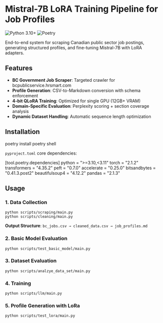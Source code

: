 # Mistral-7B LoRA Training Pipeline for Job Profiles

![Python 3.10+](https://img.shields.io/badge/python-3.10%2B-blue)
![Poetry](https://img.shields.io/badge/packaging-poetry-cyan)

End-to-end system for scraping Canadian public sector job postings, generating structured profiles, and fine-tuning Mistral-7B with LoRA adapters.

## Features
- **BC Government Job Scraper**: Targeted crawler for bcpublicservice.hrsmart.com
- **Profile Generation**: CSV-to-Markdown conversion with schema enforcement
- **4-bit QLoRA Training**: Optimized for single GPU (12GB+ VRAM)
- **Domain-Specific Evaluation**: Perplexity scoring + section coverage analysis
- **Dynamic Dataset Handling**: Automatic sequence length optimization

## Installation

poetry install
poetry shell

`pyproject.toml` core dependencies:

[tool.poetry.dependencies]
python = ">=3.10,<3.11"
torch = "2.1.2"
transformers = "4.35.2"
peft = "0.7.0"
accelerate = "0.25.0"
bitsandbytes = "0.41.3.post2"
beautifulsoup4 = "4.12.2"
pandas = "2.1.3"

## Usage

### 1. Data Collection
```
python scripts/scraping/main.py
python scripts/cleaning/main.py
```

**Output Structure**:
`bc_jobs.csv → cleaned_data.csv → job_profiles.md`

### 2. Basic Model Evaluation
```
python scripts/test_basic_model/main.py
```

### 3. Dataset Evaluation
```
python scripts/analzye_data_set/main.py
```

### 4. Training

```
python scripts/llm/main.py
```


### 5. Profile Generation with LoRa

```
python scripts/test_lora/main.py
```



